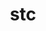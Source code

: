 ---
title: "stc"
layout: cache
categories: [package, develop-2023-11-05]
meta: {"versions": ["0.9.0"], "compilers": ["cce@=15.0.1", "gcc@=11.4.0", "gcc@=9.4.0", "oneapi@=2023.2.0"], "oss": ["rhel8", "ubuntu20.04"], "platforms": ["linux"], "targets": ["neoverse_v1", "ppc64le", "x86_64_v3", "zen4"], "stacks": ["e4s", "e4s-cray-rhel", "e4s-neoverse_v1", "e4s-oneapi", "e4s-power", "root"], "num_specs": 5, "num_specs_by_stack": {"root": 5, "e4s-cray-rhel": 1, "e4s-neoverse_v1": 1, "e4s-power": 1, "e4s": 1, "e4s-oneapi": 1}}
spec_details: [{"hash": "oktmt4o4y3b45f35papkh4hi43zhg6q6", "compiler": "cce@=15.0.1", "versions": ["0.9.0"], "os": "rhel8", "platform": "linux", "target": "zen4", "variants": ["build_system=autotools"], "stacks": ["root", "e4s-cray-rhel"], "size": "-", "tarball": "https://binaries.spack.io/releases/develop-2023-11-05/build_cache/linux-rhel8-zen4/cce-15.0.1/stc-0.9.0/linux-rhel8-zen4-cce-15.0.1-stc-0.9.0-oktmt4o4y3b45f35papkh4hi43zhg6q6.spack"}, {"hash": "bsro52iu3qbyjernx4mrosrbwwl5phxv", "compiler": "gcc@=11.4.0", "versions": ["0.9.0"], "os": "ubuntu20.04", "platform": "linux", "target": "neoverse_v1", "variants": ["build_system=autotools"], "stacks": ["root", "e4s-neoverse_v1"], "size": "-", "tarball": "https://binaries.spack.io/releases/develop-2023-11-05/build_cache/linux-ubuntu20.04-neoverse_v1/gcc-11.4.0/stc-0.9.0/linux-ubuntu20.04-neoverse_v1-gcc-11.4.0-stc-0.9.0-bsro52iu3qbyjernx4mrosrbwwl5phxv.spack"}, {"hash": "rb6h7k5szjl357447de4de3qo4dpsidl", "compiler": "gcc@=9.4.0", "versions": ["0.9.0"], "os": "ubuntu20.04", "platform": "linux", "target": "ppc64le", "variants": ["build_system=autotools"], "stacks": ["root", "e4s-power"], "size": "-", "tarball": "https://binaries.spack.io/releases/develop-2023-11-05/build_cache/linux-ubuntu20.04-ppc64le/gcc-9.4.0/stc-0.9.0/linux-ubuntu20.04-ppc64le-gcc-9.4.0-stc-0.9.0-rb6h7k5szjl357447de4de3qo4dpsidl.spack"}, {"hash": "csaivyhsoucvx7qe33vkbz4oqvpwllbz", "compiler": "gcc@=11.4.0", "versions": ["0.9.0"], "os": "ubuntu20.04", "platform": "linux", "target": "x86_64_v3", "variants": ["build_system=autotools"], "stacks": ["e4s", "root"], "size": "-", "tarball": "https://binaries.spack.io/releases/develop-2023-11-05/build_cache/linux-ubuntu20.04-x86_64_v3/gcc-11.4.0/stc-0.9.0/linux-ubuntu20.04-x86_64_v3-gcc-11.4.0-stc-0.9.0-csaivyhsoucvx7qe33vkbz4oqvpwllbz.spack"}, {"hash": "ofnrppeyi5irlydtb2tdhc3canss4wqg", "compiler": "oneapi@=2023.2.0", "versions": ["0.9.0"], "os": "ubuntu20.04", "platform": "linux", "target": "x86_64_v3", "variants": ["build_system=autotools"], "stacks": ["e4s-oneapi", "root"], "size": "-", "tarball": "https://binaries.spack.io/releases/develop-2023-11-05/build_cache/linux-ubuntu20.04-x86_64_v3/oneapi-2023.2.0/stc-0.9.0/linux-ubuntu20.04-x86_64_v3-oneapi-2023.2.0-stc-0.9.0-ofnrppeyi5irlydtb2tdhc3canss4wqg.spack"}]
---